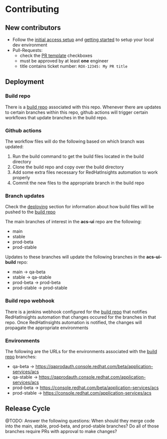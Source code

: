 # Contributing

## New contributors

 - Follow the [initial access setup](https://github.com/RedHatInsights/acs-ui#initial-access-setup) and [getting started](https://github.com/RedHatInsights/acs-ui#getting-started) to setup your local dev environment
 - Pull-Requests:
   - check the [PR template](https://github.com/RedHatInsights/acs-ui/blob/main/.github/pull_request_template.md) checkboxes
   - must be approved by at least **one** engineer
   - title contains ticket number: `ROX-12345: My PR title`

## Deployment

### Build repo

There is a [build repo](https://github.com/RedHatInsights/acs-ui-build) associated with this repo. Whenever there are updates to certain branches within this repo, github actions will trigger certain workflows that update branches in the build repo.

### Github actions

The workflow files will do the following based on which branch was updated:

1. Run the build command to get the build files located in the build directory
2. Clone the build repo and copy over the build directory
3. Add some extra files necessary for RedHatInsights automation to work properly
4. Commit the new files to the appropriate branch in the build repo

### Branch updates

Check the [deploying](https://github.com/RedHatInsights/acs-ui#deploying) section for information about how build files will be pushed to the [build repo](https://github.com/RedHatInsights/acs-ui-build)

The main branches of interest in the **acs-ui** repo are the following:
- main
- stable
- prod-beta
- prod-stable

Updates to these branches will update the following branches in the **acs-ui-build** repo:
- main -> qa-beta
- stable -> qa-stable
- prod-beta -> prod-beta
- prod-stable -> prod-stable

### Build repo webhook

There is a jenkins webhook configured for the [build repo](https://github.com/RedHatInsights/acs-ui-build) that notifies RedHatInsights automation that changes occured for the branches in that repo. Once RedHatInsights automation is notified, the changes will propagate the appropriate environments

### Environments

The following are the URLs for the environments associated with the [build repo](https://github.com/RedHatInsights/acs-ui-build) branches:
- qa-beta -> https://qaprodauth.console.redhat.com/beta/application-services/acs
- qa-stable -> https://qaprodauth.console.redhat.com/application-services/acs
- prod-beta -> https://console.redhat.com/beta/application-services/acs
- prod-stable -> https://console.redhat.com/application-services/acs

## Release Cycle

@TODO: Answer the following questions: When should they merge code into the main, stable, prod-beta, and prod-stable branches? Do all of those branches require PRs with approval to make changes?